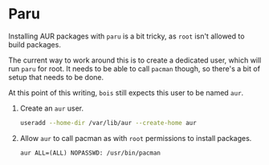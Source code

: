 # Paru

Installing AUR packages with `paru` is a bit tricky, as `root` isn't allowed to build packages.

The current way to work around this is to create a dedicated user, which will run `paru` for root.
It needs to be able to call `pacman` though, so there's a bit of setup that needs to be done.

At this point of this writing, `bois` still expects this user to be named `aur`.

1. Create an `aur` user.
   ```sh
   useradd --home-dir /var/lib/aur --create-home aur
   ```
2. Allow `aur` to call pacman as with `root` permissions to install packages.
   ```
   aur ALL=(ALL) NOPASSWD: /usr/bin/pacman
   ```
